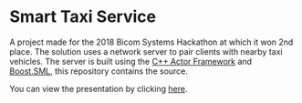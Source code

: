 # Smart Taxi Service

A project made for the 2018 Bicom Systems Hackathon at which it won 2nd place. The solution uses a network server to pair clients with nearby taxi vehicles. The server is built using the [C++ Actor Framework](https://github.com/actor-framework/actor-framework) and [Boost.SML](https://github.com/boost-ext/sml), this repository contains the source.

You can view the presentation by clicking [here](presentation.pdf).
